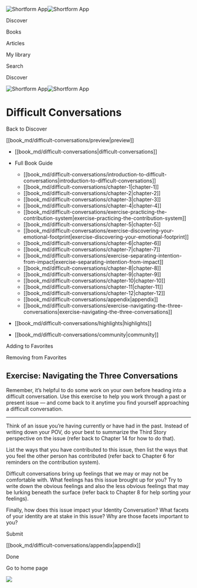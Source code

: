 ![Shortform App](/img/logo.36a2399e.svg)![Shortform App](/img/logo-dark.70c1b072.svg)

Discover

Books

Articles

My library

Search

Discover

![Shortform App](/img/logo.36a2399e.svg)![Shortform App](/img/logo-dark.70c1b072.svg)

# Difficult Conversations

Back to Discover

[[book_md/difficult-conversations/preview|preview]]

  * [[book_md/difficult-conversations|difficult-conversations]]
  * Full Book Guide

    * [[book_md/difficult-conversations/introduction-to-difficult-conversations|introduction-to-difficult-conversations]]
    * [[book_md/difficult-conversations/chapter-1|chapter-1]]
    * [[book_md/difficult-conversations/chapter-2|chapter-2]]
    * [[book_md/difficult-conversations/chapter-3|chapter-3]]
    * [[book_md/difficult-conversations/chapter-4|chapter-4]]
    * [[book_md/difficult-conversations/exercise-practicing-the-contribution-system|exercise-practicing-the-contribution-system]]
    * [[book_md/difficult-conversations/chapter-5|chapter-5]]
    * [[book_md/difficult-conversations/exercise-discovering-your-emotional-footprint|exercise-discovering-your-emotional-footprint]]
    * [[book_md/difficult-conversations/chapter-6|chapter-6]]
    * [[book_md/difficult-conversations/chapter-7|chapter-7]]
    * [[book_md/difficult-conversations/exercise-separating-intention-from-impact|exercise-separating-intention-from-impact]]
    * [[book_md/difficult-conversations/chapter-8|chapter-8]]
    * [[book_md/difficult-conversations/chapter-9|chapter-9]]
    * [[book_md/difficult-conversations/chapter-10|chapter-10]]
    * [[book_md/difficult-conversations/chapter-11|chapter-11]]
    * [[book_md/difficult-conversations/chapter-12|chapter-12]]
    * [[book_md/difficult-conversations/appendix|appendix]]
    * [[book_md/difficult-conversations/exercise-navigating-the-three-conversations|exercise-navigating-the-three-conversations]]
  * [[book_md/difficult-conversations/highlights|highlights]]
  * [[book_md/difficult-conversations/community|community]]



Adding to Favorites 

Removing from Favorites 

## Exercise: Navigating the Three Conversations

Remember, it’s helpful to do some work on your own before heading into a difficult conversation. Use this exercise to help you work through a past or present issue — and come back to it anytime you find yourself approaching a difficult conversation.

* * *

Think of an issue you’re having currently or have had in the past. Instead of writing down your POV, do your best to summarize the Third Story perspective on the issue (refer back to Chapter 14 for how to do that).

List the ways that you have contributed to this issue, then list the ways that you feel the other person has contributed (refer back to Chapter 6 for reminders on the contribution system).

Difficult conversations bring up feelings that we may or may not be comfortable with. What feelings has this issue brought up for you? Try to write down the obvious feelings and also the less obvious feelings that may be lurking beneath the surface (refer back to Chapter 8 for help sorting your feelings).

Finally, how does this issue impact your Identity Conversation? What facets of your identity are at stake in this issue? Why are those facets important to you?

Submit 

[[book_md/difficult-conversations/appendix|appendix]]

Done

Go to home page 

![](https://bat.bing.com/action/0?ti=56018282&Ver=2&mid=a3d71ff3-7a14-43b2-9f2f-72c8ddbbff8b&sid=49fff5b0636c11eeb9c611038afc8668&vid=4a005010636c11ee80c703d4c4a7acd5&vids=0&msclkid=N&pi=0&lg=en-US&sw=800&sh=600&sc=24&nwd=1&tl=Shortform%20%7C%20Book&p=https%3A%2F%2Fwww.shortform.com%2Fapp%2Fbook%2Fdifficult-conversations%2Fexercise-navigating-the-three-conversations&r=&lt=432&evt=pageLoad&sv=1&rn=30114)
